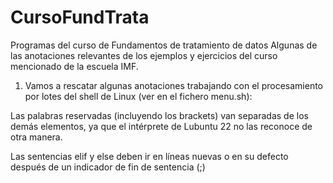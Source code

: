 # CursoFundTrata
Programas del curso de Fundamentos de tratamiento de datos
Algunas de las anotaciones relevantes de los ejemplos y ejercicios del curso mencionado de la escuela IMF.

1. Vamos a rescatar algunas anotaciones trabajando con el procesamiento por lotes del shell de Linux (ver en el fichero menu.sh):

Las palabras reservadas (incluyendo los brackets) van separadas de los demás elementos, ya que el intérprete de Lubuntu 22 no las reconoce de otra manera.

Las sentencias elif y else deben ir en líneas nuevas o en su defecto después de un indicador de fin de sentencia (;)

